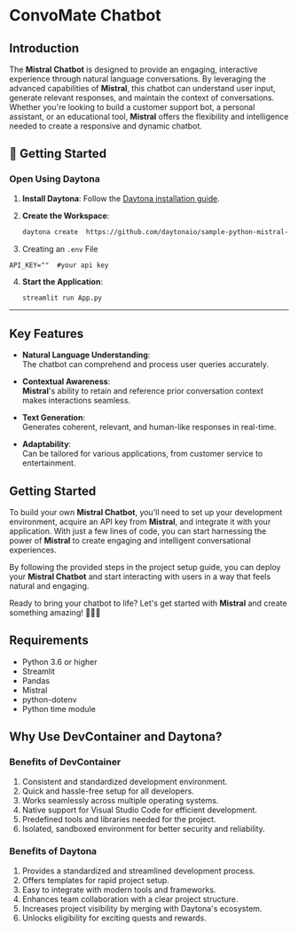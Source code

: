 # ConvoMate Chatbot

## Introduction
The **Mistral Chatbot** is designed to provide an engaging, interactive experience through natural language conversations. By leveraging the advanced capabilities of **Mistral**, this chatbot can understand user input, generate relevant responses, and maintain the context of conversations. Whether you're looking to build a customer support bot, a personal assistant, or an educational tool, **Mistral** offers the flexibility and intelligence needed to create a responsive and dynamic chatbot.
## 🚀 Getting Started  

### Open Using Daytona  

1. **Install Daytona**: Follow the [Daytona installation guide](https://www.daytona.io/docs/installation/installation/).  
2. **Create the Workspace**:  
   ```bash  
   daytona create  https://github.com/daytonaio/sample-python-mistral-chatbot
   ```  

3. Creating an `.env` File 

```
API_KEY=""  #your api key
```


4. **Start the Application**:  
   ```bash  
   streamlit run App.py
   ```  

---

## Key Features
- **Natural Language Understanding**:  
  The chatbot can comprehend and process user queries accurately.

- **Contextual Awareness**:  
  **Mistral**'s ability to retain and reference prior conversation context makes interactions seamless.

- **Text Generation**:  
  Generates coherent, relevant, and human-like responses in real-time.

- **Adaptability**:  
  Can be tailored for various applications, from customer service to entertainment.

## Getting Started
To build your own **Mistral Chatbot**, you'll need to set up your development environment, acquire an API key from **Mistral**, and integrate it with your application. With just a few lines of code, you can start harnessing the power of **Mistral** to create engaging and intelligent conversational experiences.

By following the provided steps in the project setup guide, you can deploy your **Mistral Chatbot** and start interacting with users in a way that feels natural and engaging.

Ready to bring your chatbot to life? Let's get started with **Mistral** and create something amazing! 🌟💬✨

## Requirements
- Python 3.6 or higher
- Streamlit
- Pandas
- Mistral
- python-dotenv
- Python time module
  
## Why Use DevContainer and Daytona?

### Benefits of DevContainer
1. Consistent and standardized development environment.
2. Quick and hassle-free setup for all developers.
3. Works seamlessly across multiple operating systems.
4. Native support for Visual Studio Code for efficient development.
5. Predefined tools and libraries needed for the project.
6. Isolated, sandboxed environment for better security and reliability.

### Benefits of Daytona
1. Provides a standardized and streamlined development process.
2. Offers templates for rapid project setup.
3. Easy to integrate with modern tools and frameworks.
4. Enhances team collaboration with a clear project structure.
5. Increases project visibility by merging with Daytona's ecosystem.
6. Unlocks eligibility for exciting quests and rewards.

